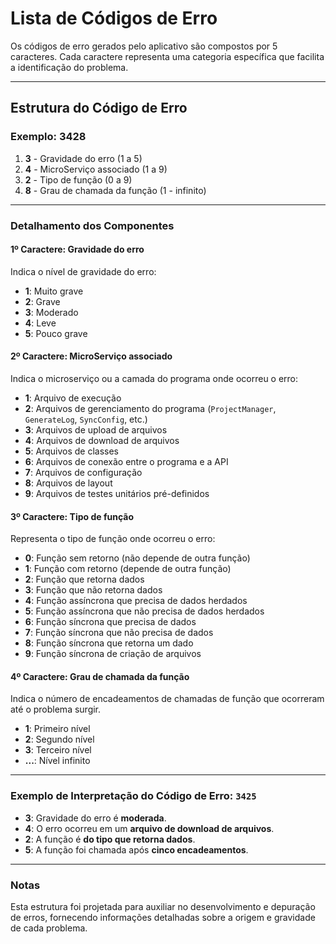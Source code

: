 
# Lista de Códigos de Erro

Os códigos de erro gerados pelo aplicativo são compostos por 5 caracteres. Cada caractere representa uma categoria específica que facilita a identificação do problema.

---

## **Estrutura do Código de Erro**

### Exemplo: **3428**

1. **3** - Gravidade do erro (1 a 5)
2. **4** - MicroServiço associado (1 a 9)
3. **2** - Tipo de função (0 a 9)
4. **8** - Grau de chamada da função (1 - infinito)

---

### **Detalhamento dos Componentes**

#### **1º Caractere: Gravidade do erro**
Indica o nível de gravidade do erro:
- **1**: Muito grave
- **2**: Grave
- **3**: Moderado
- **4**: Leve
- **5**: Pouco grave

#### **2º Caractere: MicroServiço associado**
Indica o microserviço ou a camada do programa onde ocorreu o erro:
- **1**: Arquivo de execução
- **2**: Arquivos de gerenciamento do programa (`ProjectManager`, `GenerateLog`, `SyncConfig`, etc.)
- **3**: Arquivos de upload de arquivos
- **4**: Arquivos de download de arquivos
- **5**: Arquivos de classes
- **6**: Arquivos de conexão entre o programa e a API
- **7**: Arquivos de configuração
- **8**: Arquivos de layout
- **9**: Arquivos de testes unitários pré-definidos

#### **3º Caractere: Tipo de função**
Representa o tipo de função onde ocorreu o erro:
- **0**: Função sem retorno (não depende de outra função)
- **1**: Função com retorno (depende de outra função)
- **2**: Função que retorna dados
- **3**: Função que não retorna dados
- **4**: Função assíncrona que precisa de dados herdados
- **5**: Função assíncrona que não precisa de dados herdados
- **6**: Função síncrona que precisa de dados
- **7**: Função síncrona que não precisa de dados
- **8**: Função síncrona que retorna um dado
- **9**: Função síncrona de criação de arquivos

#### **4º Caractere: Grau de chamada da função**
Indica o número de encadeamentos de chamadas de função que ocorreram até o problema surgir.
- **1**: Primeiro nível
- **2**: Segundo nível
- **3**: Terceiro nível
- **...**: Nível infinito

---

### **Exemplo de Interpretação do Código de Erro: `3425`**
- **3**: Gravidade do erro é **moderada**.
- **4**: O erro ocorreu em um **arquivo de download de arquivos**.
- **2**: A função é **do tipo que retorna dados**.
- **5**: A função foi chamada após **cinco encadeamentos**.

---

### **Notas**
Esta estrutura foi projetada para auxiliar no desenvolvimento e depuração de erros, fornecendo informações detalhadas sobre a origem e gravidade de cada problema.
